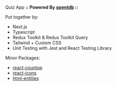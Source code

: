 Quiz App
**:: Powered By [opentdb](https://opentdb.com) ::**

Put together by:
- Next.js
- Typescript
- Redux Toolkit & Redux Toolkit Query
- Tailwind + Custom CSS
- Unit Testing with Jest and React Testing Library

Minor Packages:
- [react-countup](https://www.npmjs.com/package/react-countup)
- [react-icons](https://www.npmjs.com/package/react-icons)
- [html-entities](https://www.npmjs.com/package/html-entities)
